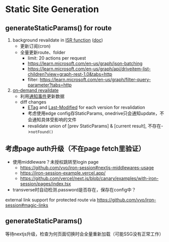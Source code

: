 # Static Site Generation

## generateStaticParams() for route

1. background revaildate in [ISR function](https://vercel.com/docs/concepts/incremental-static-regeneration/overview) ([doc](https://beta.nextjs.org/docs/data-fetching/revalidating#background-revalidation))
    - 更新订阅(cron)
    - 全量更新route、folder
        - limit: 20 actions per request
        - <https://learn.microsoft.com/en-us/graph/json-batching>
        - <https://learn.microsoft.com/en-us/graph/api/driveitem-list-children?view=graph-rest-1.0&tabs=http>
        - filter: <https://learn.microsoft.com/en-us/graph/filter-query-parameter?tabs=http>
2. [on-demand revaildate](https://beta.nextjs.org/docs/data-fetching/revalidating#using-on-demand-revalidation)
    - 利用[通知事件](https://learn.microsoft.com/en-us/graph/webhooks?tabs=http)更新数据
    - diff changes
        - [ETag](https://developer.mozilla.org/en-US/docs/Web/HTTP/Headers/ETag) and [Last-Modified](https://developer.mozilla.org/en-US/docs/Web/HTTP/Headers/Last-Modified) for each version for revalidation
        - 考虑使用edge config存StaticParams, onedrive只会通知update，不会通知具体受影响的文件
        - revalidate union of [prev StaticParams] & [current result], 不存在->`notFound()`

## 考虑page auth升级（不在page fetch里验证）

- 使用middleware？未授权跳转至login page
    - https://github.com/vvo/iron-session#nextjs-middlewares-usage
    - https://iron-session-example.vercel.app/
    - https://github.com/vercel/next.js/blob/canary/examples/with-iron-session/pages/index.tsx
- transverse时自动检测.password是否存在，保存在config中？

external link support for protected route via <https://github.com/vvo/iron-session#magic-links>

## generateStaticParams() 

等待nextjs升级，检查为何页面切换时会全量重新加载（可能SSG没有正常工作）